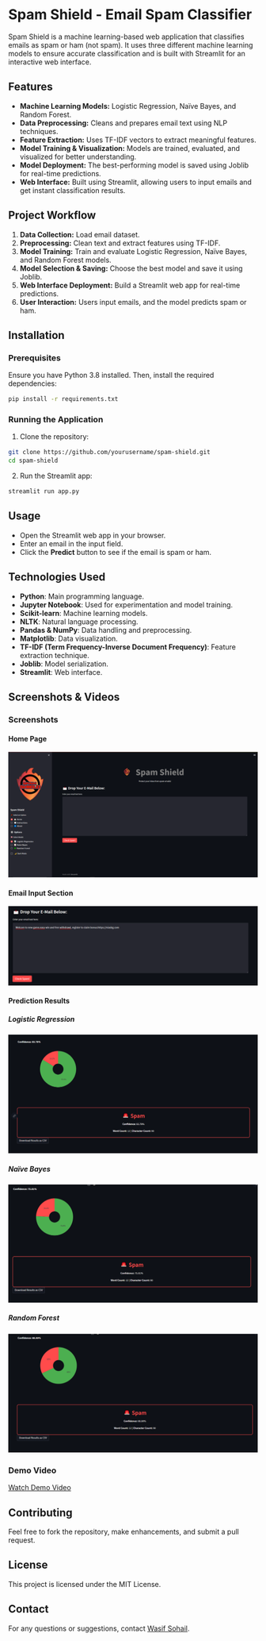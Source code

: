 # Spam Shield - Email Spam Classifier

Spam Shield is a machine learning-based web application that classifies emails as spam or ham (not spam). It uses three different machine learning models to ensure accurate classification and is built with Streamlit for an interactive web interface.

## Features
- **Machine Learning Models:** Logistic Regression, Naïve Bayes, and Random Forest.
- **Data Preprocessing:** Cleans and prepares email text using NLP techniques.
- **Feature Extraction:** Uses TF-IDF vectors to extract meaningful features.
- **Model Training & Visualization:** Models are trained, evaluated, and visualized for better understanding.
- **Model Deployment:** The best-performing model is saved using Joblib for real-time predictions.
- **Web Interface:** Built using Streamlit, allowing users to input emails and get instant classification results.

## Project Workflow
1. **Data Collection:** Load email dataset.
2. **Preprocessing:** Clean text and extract features using TF-IDF.
3. **Model Training:** Train and evaluate Logistic Regression, Naïve Bayes, and Random Forest models.
4. **Model Selection & Saving:** Choose the best model and save it using Joblib.
5. **Web Interface Deployment:** Build a Streamlit web app for real-time predictions.
6. **User Interaction:** Users input emails, and the model predicts spam or ham.

## Installation
### Prerequisites
Ensure you have Python 3.8 installed. Then, install the required dependencies:
```bash
pip install -r requirements.txt
````

### Running the Application

1. Clone the repository:

```bash
git clone https://github.com/yourusername/spam-shield.git
cd spam-shield
```

2. Run the Streamlit app:

```bash
streamlit run app.py
```

## Usage

- Open the Streamlit web app in your browser.
- Enter an email in the input field.
- Click the **Predict** button to see if the email is spam or ham.

## Technologies Used

- **Python**: Main programming language.
- **Jupyter Notebook**: Used for experimentation and model training.
- **Scikit-learn**: Machine learning models.
- **NLTK**: Natural language processing.
- **Pandas & NumPy**: Data handling and preprocessing.
- **Matplotlib**: Data visualization.
- **TF-IDF (Term Frequency-Inverse Document Frequency)**: Feature extraction technique.
- **Joblib**: Model serialization.
- **Streamlit**: Web interface.

## Screenshots & Videos

### Screenshots

#### Home Page
![Home Page](screenshots/home_page.png)

#### Email Input Section
![Email Input](screenshots/input_email.png)

#### Prediction Results

##### Logistic Regression
![Logistic Regression Prediction](screenshots/logistic_regression_result.png)

##### Naïve Bayes
![Naïve Bayes Prediction](screenshots/naive_bayes_result.png)

##### Random Forest
![Random Forest Prediction](screenshots/random_forest_result.png)

### Demo Video
[Watch Demo Video](https://drive.google.com/file/d/1F-2eXXNg92XNPAAucz-19Ty_upr9Awmd/view?usp=drive_link)



## Contributing

Feel free to fork the repository, make enhancements, and submit a pull request.

## License

This project is licensed under the MIT License.

## Contact

For any questions or suggestions, contact [Wasif Sohail](mailto\:wasifsohail66@gmail.com).

```
```
